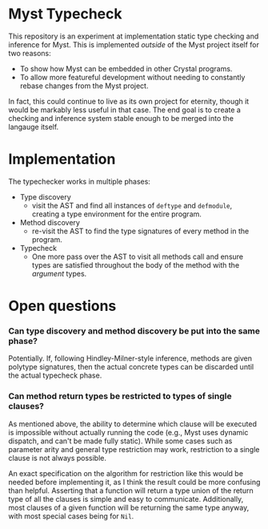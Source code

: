 # Myst Typecheck

This repository is an experiment at implementation static type checking and inference for Myst. This is implemented _outside_ of the Myst project itself for two reasons:

- To show how Myst can be embedded in other Crystal programs.
- To allow more featureful development without needing to constantly rebase changes from the Myst project.

In fact, this could continue to live as its own project for eternity, though it would be markably less useful in that case. The end goal is to create a checking and inference system stable enough to be merged into the langauge itself.


# Implementation

The typechecker works in multiple phases:

- Type discovery
  - visit the AST and find all instances of `deftype` and `defmodule`, creating a type environment for the entire program.
- Method discovery
  - re-visit the AST to find the type signatures of every method in the program.
- Typecheck
  - One more pass over the AST to visit all methods call and ensure types are satisfied throughout the body of the method with the _argument_ types.


# Open questions

### Can type discovery and method discovery be put into the same phase?

Potentially. If, following Hindley-Milner-style inference, methods are given polytype signatures, then the actual concrete types can be discarded until the actual typecheck phase.

### Can method return types be restricted to types of single clauses?

As mentioned above, the ability to determine which clause will be executed is impossible without actually running the code (e.g., Myst uses dynamic dispatch, and can't be made fully static). While some cases such as parameter arity and general type restriction may work, restriction to a single clause is not always possible.

An exact specification on the algorithm for restriction like this would be needed before implementing it, as I think the result could be more confusing than helpful. Asserting that a function will return a type union of the return type of all the clauses is simple and easy to communicate. Additionally, most clauses of a given function will be returning the same type anyway, with most special cases being for `Nil`.
